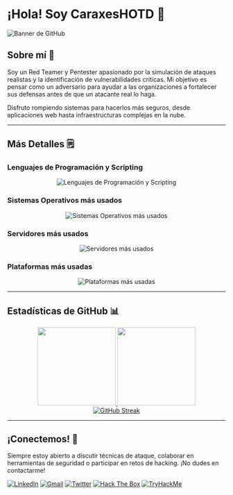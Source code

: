 # ¡Hola! Soy CaraxesHOTD 🐍

<!-- Opcional: Puedes crear un banner con un tema de ciberseguridad, matrix, código binario, etc. -->
![Banner de GitHub](https://github.com/TU_USUARIO/TU_USUARIO/blob/main/cybersec-banner.png)

## Sobre mí 🔎
Soy un Red Teamer y Pentester apasionado por la simulación de ataques realistas y la identificación de vulnerabilidades críticas. Mi objetivo es pensar como un adversario para ayudar a las organizaciones a fortalecer sus defensas antes de que un atacante real lo haga.

Disfruto rompiendo sistemas para hacerlos más seguros, desde aplicaciones web hasta infraestructuras complejas en la nube.

---

## Más Detalles 🗒️

### Lenguajes de Programación y Scripting
<div align="center">
  <img src="https://skillicons.dev/icons?i=py,bash,powershell,js,postgres,php,html" alt="Lenguajes de Programación y Scripting"/>
</div>

### Sistemas Operativos más usados
<div align="center">
  <img src="https://skillicons.dev/icons?i=windows,linux,kali" alt="Sistemas Operativos más usados"/>
</div>

### Servidores más usados
<div align="center">
  <img src="https://skillicons.dev/icons?i=aws,nginx,cloudflare" alt="Servidores más usados"/>
</div>

### Plataformas más usadas
<div align="center">
  <img src="https://skillicons.dev/icons?i=github,git,docker," alt="Plataformas más usadas"/>
</div>

---

## Estadísticas de GitHub 📊

<div align="center">
  <a href="https://github.com/CaraxesHOTD">
    <img height="180em" src="https://github-readme-stats.vercel.app/api?username=CaraxesHOTD&show_icons=true&theme=dark&include_all_commits=true&count_private=true"/>
    <img height="180em" src="https://github-readme-stats.vercel.app/api/top-langs/?username=CaraxesHOTD&layout=compact&langs_count=7&theme=dark"/>
  </a>
</div>

<div align="center">
  <a href="https://git.io/streak-stats">
    <img src="https://github-readme-streak-stats.herokuapp.com/?user=CaraxesHOTD&theme=dark" alt="GitHub Streak"/>
  </a>
</div>

---

## ¡Conectemos! 🤝

Siempre estoy abierto a discutir técnicas de ataque, colaborar en herramientas de seguridad o participar en retos de hacking. ¡No dudes en contactarme!

[![LinkedIn](https://img.shields.io/badge/LinkedIn-%230077B5.svg?style=for-the-badge&logo=linkedin&logoColor=white)](https://www.linkedin.com/in/tu-perfil/)
[![Gmail](https://img.shields.io/badge/Gmail-D14836?style=for-the-badge&logo=gmail&logoColor=white)](mailto:tu.email@gmail.com)
[![Twitter](https://img.shields.io/badge/Twitter-%231DA1F2.svg?style=for-the-badge&logo=Twitter&logoColor=white)](https://twitter.com/tu_usuario)
[![Hack The Box](https://img.shields.io/badge/Hack%20The%20Box-%239FEF00?style=for-the-badge&logo=HackTheBox&logoColor=black)](https://app.hackthebox.com/profile/TU_PERFIL) <!-- Opcional: Añade tu perfil de HTB -->
[![TryHackMe](https://img.shields.io/badge/TryHackMe-%23212C36?style=for-the-badge&logo=TryHackMe&logoColor=white)](https://tryhackme.com/p/TU_PERFIL) <!-- Opcional: Añade tu perfil de THM -->
